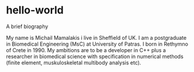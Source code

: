 # hello-world
A brief biography

My name is Michail Mamalakis i live in Sheffield of UK. I am a postgraduate in Biomedical Engineering (MsC) at University of Patras. I born in Rethymno of Crete in 1990. My ambitions are to be a developer in C++ plus a researcher in biomedical science with specification in numerical methods (finite element, muskuloskeletal multibody analysis etc).
